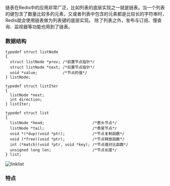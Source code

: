 链表在Redis中的应用非常广泛，比如列表的底层实现之一就是链表。当一个列表的键包含了数量比较多的元素，又或者列表中包含的元素都是比较长的字符串时，Redis就会使用链表做为列表键的底层实现。
除了列表之外，发布与订阅、慢查询、监视器等功能也用到了链表。

### 数据结构

```
typedef struct listNode
{
  struct listNode *prev; /*前置节点指针*/
  struct listNode *next; /*后置节点指针*/
  void *value;           /*节点的值*/
} listNode;

typedef struct listIter
{
  listNode *next;
  int direction;
} listIter;

typedef struct list
{
  listNode *head;                     /*表头节点*/
  listNode *tail;                     /*表尾节点*/
  void *(*dup)(void *ptr);            /*节点复制函数*/
  void (*free)(void *ptr);            /*节点释放函数*/
  int (*match)(void *ptr, void *key); /*节点值对比函数*/
  unsigned long len;                  /*节点长度*/
} list;
```

![linklist](https://github.com/snailshen2014/redis-learning/blob/master/linklist.jpeg)

### 特点


